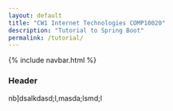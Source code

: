 ```yaml
---
layout: default
title: "CW1 Internet Technologies COMP10020"
description: "Tutorial to Spring Boot"
permalink: /tutorial/
---
```


{% include navbar.html %}

### Header
nb]dsalkdasd;l,masda;lsmd;l